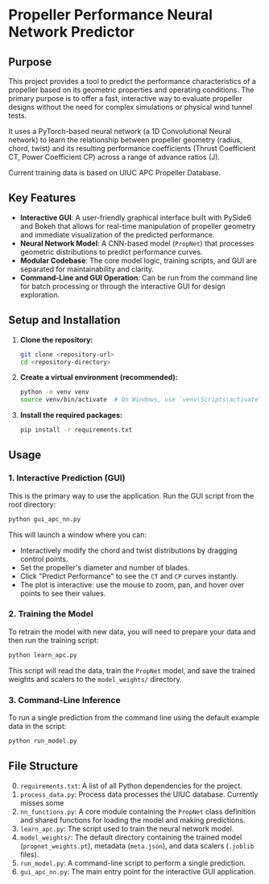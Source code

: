 # Propeller Performance Neural Network Predictor

## Purpose

This project provides a tool to predict the performance characteristics of a propeller based on its geometric properties and operating conditions. The primary purpose is to offer a fast, interactive way to evaluate propeller designs without the need for complex simulations or physical wind tunnel tests.

It uses a PyTorch-based neural network (a 1D Convolutional Neural network) to learn the relationship between propeller geometry (radius, chord, twist) and its resulting performance coefficients (Thrust Coefficient CT, Power Coefficient CP) across a range of advance ratios (J).

Current training data is based on UIUC APC Propeller Database.

## Key Features

- **Interactive GUI**: A user-friendly graphical interface built with PySide6 and Bokeh that allows for real-time manipulation of propeller geometry and immediate visualization of the predicted performance.
- **Neural Network Model**: A CNN-based model (`PropNet`) that processes geometric distributions to predict performance curves.
- **Modular Codebase**: The core model logic, training scripts, and GUI are separated for maintainability and clarity.
- **Command-Line and GUI Operation**: Can be run from the command line for batch processing or through the interactive GUI for design exploration.

## Setup and Installation

1.  **Clone the repository:**
    ```bash
    git clone <repository-url>
    cd <repository-directory>
    ```

2.  **Create a virtual environment (recommended):**
    ```bash
    python -m venv venv
    source venv/bin/activate  # On Windows, use `venv\Scripts\activate`
    ```

3.  **Install the required packages:**
    ```bash
    pip install -r requirements.txt
    ```

## Usage

### 1. Interactive Prediction (GUI)

This is the primary way to use the application. Run the GUI script from the root directory:

```bash
python gui_apc_nn.py
```

This will launch a window where you can:
- Interactively modify the chord and twist distributions by dragging control points.
- Set the propeller's diameter and number of blades.
- Click "Predict Performance" to see the `CT` and `CP` curves instantly.
- The plot is interactive: use the mouse to zoom, pan, and hover over points to see their values.

### 2. Training the Model

To retrain the model with new data, you will need to prepare your data and then run the training script:

```bash
python learn_apc.py
```
This script will read the data, train the `PropNet` model, and save the trained weights and scalers to the `model_weights/` directory.

### 3. Command-Line Inference

To run a single prediction from the command line using the default example data in the script:

```bash
python run_model.py
```

## File Structure

0. `requirements.txt`: A list of all Python dependencies for the project.
1. `process_data.py`: Process data processes the UIUC database. Currently misses some 
2. `nn_functions.py`: A core module containing the `PropNet` class definition and shared functions for loading the model and making predictions.
3. `learn_apc.py`: The script used to train the neural network model.
4. `model_weights/`: The default directory containing the trained model (`propnet_weights.pt`), metadata (`meta.json`), and data scalers (`.joblib` files).
5. `run_model.py`: A command-line script to perform a single prediction.
6. `gui_apc_nn.py`: The main entry point for the interactive GUI application.
